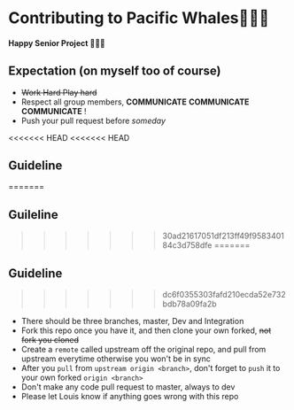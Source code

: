# Contributing to **Pacific Whales**:whale::whale::whale:

#### Happy Senior Project :slightly_smiling_face::slightly_smiling_face::slightly_smiling_face:

## Expectation (on myself too of course)
* ~~Work Hard Play hard~~ 
* Respect all group members, **COMMUNICATE** **COMMUNICATE** **COMMUNICATE** !
* Push your pull request before *someday*

<<<<<<< HEAD
<<<<<<< HEAD
## Guideline
=======
## Guileline
>>>>>>> 30ad21617051df213ff49f958340184c3d758dfe
=======
## Guideline
>>>>>>> dc6f0355303fafd210ecda52e732bdb78a09fa2b
* There should be three branches, master, Dev and Integration
* Fork this repo once you have it, and then clone your own forked, ~~not fork you cloned~~
* Create a `remote` called upstream off the original repo, and pull from upstream everytime otherwise you won't be in sync
* After you `pull` from `upstream origin <branch>`, don't forget to `push` it to your own forked `origin <branch>`
* Don't make any code pull request to master, always to dev
* Please let Louis know if anything goes wrong with this repo



